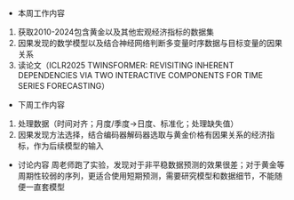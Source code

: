 - 本周工作内容
1. 获取2010-2024包含黄金以及其他宏观经济指标的数据集
2. 因果发现的数学模型以及结合神经网络判断多变量时序数据与目标变量的因果关系
3. 读论文（ICLR2025  TWINSFORMER: REVISITING INHERENT DEPENDENCIES VIA TWO INTERACTIVE COMPONENTS FOR TIME SERIES FORECASTING）
- 下周工作内容
1. 处理数据（时间对齐；月度/季度->日度、标准化；处理缺失值）
2. 因果发现方法选择，结合编码器解码器选取与黄金价格有因果关系的经济指标，作为后续模型的输入
- 讨论内容
周老师跑了实验，发现对于非平稳数据预测的效果很差；对于黄金等周期性较弱的序列，更适合使用短期预测，需要研究模型和数据细节，不能随便一直套模型